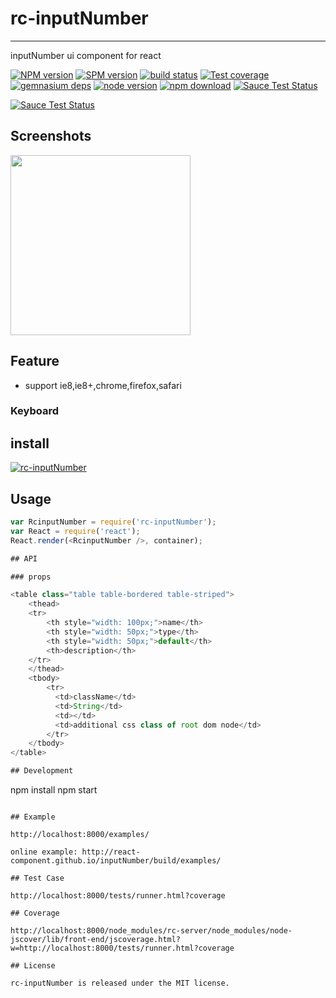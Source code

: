 # rc-inputNumber
---

inputNumber ui component for react

[![NPM version][npm-image]][npm-url]
[![SPM version](http://spmjs.io/badge/rc-inputNumber)](http://spmjs.io/package/rc-inputNumber)
[![build status][travis-image]][travis-url]
[![Test coverage][coveralls-image]][coveralls-url]
[![gemnasium deps][gemnasium-image]][gemnasium-url]
[![node version][node-image]][node-url]
[![npm download][download-image]][download-url]
[![Sauce Test Status](https://saucelabs.com/buildstatus/rc-inputNumber)](https://saucelabs.com/u/rc-inputNumber)

[![Sauce Test Status](https://saucelabs.com/browser-matrix/rc-inputNumber.svg)](https://saucelabs.com/u/rc-inputNumber)

[npm-image]: http://img.shields.io/npm/v/rc-inputNumber.svg?style=flat-square
[npm-url]: http://npmjs.org/package/rc-inputNumber
[travis-image]: https://img.shields.io/travis/react-component/inputNumber.svg?style=flat-square
[travis-url]: https://travis-ci.org/react-component/inputNumber
[coveralls-image]: https://img.shields.io/coveralls/react-component/inputNumber.svg?style=flat-square
[coveralls-url]: https://coveralls.io/r/react-component/inputNumber?branch=master
[gemnasium-image]: http://img.shields.io/gemnasium/react-component/inputNumber.svg?style=flat-square
[gemnasium-url]: https://gemnasium.com/react-component/inputNumber
[node-image]: https://img.shields.io/badge/node.js-%3E=_0.10-green.svg?style=flat-square
[node-url]: http://nodejs.org/download/
[download-image]: https://img.shields.io/npm/dm/rc-inputNumber.svg?style=flat-square
[download-url]: https://npmjs.org/package/rc-inputNumber

## Screenshots

<img src="http://gtms02.alicdn.com/tps/i2/TB1luFKHXXXXXb3XXXXl4OqLpXX-574-596.png" width="288"/>


## Feature

* support ie8,ie8+,chrome,firefox,safari

### Keyboard



## install

[![rc-inputNumber](https://nodei.co/npm/rc-inputNumber.png)](https://npmjs.org/package/rc-inputNumber)

## Usage

```js
var RcinputNumber = require('rc-inputNumber');
var React = require('react');
React.render(<RcinputNumber />, container);

## API

### props

<table class="table table-bordered table-striped">
    <thead>
    <tr>
        <th style="width: 100px;">name</th>
        <th style="width: 50px;">type</th>
        <th style="width: 50px;">default</th>
        <th>description</th>
    </tr>
    </thead>
    <tbody>
        <tr>
          <td>className</td>
          <td>String</td>
          <td></td>
          <td>additional css class of root dom node</td>
        </tr>
    </tbody>
</table>

## Development

```
npm install
npm start
```

## Example

http://localhost:8000/examples/

online example: http://react-component.github.io/inputNumber/build/examples/

## Test Case

http://localhost:8000/tests/runner.html?coverage

## Coverage

http://localhost:8000/node_modules/rc-server/node_modules/node-jscover/lib/front-end/jscoverage.html?w=http://localhost:8000/tests/runner.html?coverage

## License

rc-inputNumber is released under the MIT license.
